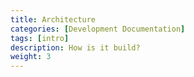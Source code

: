 ```yaml
---
title: Architecture
categories: [Development Documentation]
tags: [intro]
description: How is it build?
weight: 3
---
```

